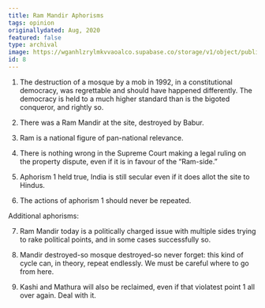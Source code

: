 ```yaml
---
title: Ram Mandir Aphorisms
tags: opinion
originallydated: Aug, 2020
featured: false
type: archival
image: https://wganhlzrylmkvvaoalco.supabase.co/storage/v1/object/public/images/blog/8.webp
id: 8
---
```


1. The destruction of a mosque by a mob in 1992, in a constitutional democracy, was regrettable and should have happened differently. The democracy is held to a much higher standard than is the bigoted conqueror, and rightly so.

2. There was a Ram Mandir at the site, destroyed by Babur.

3. Ram is a national figure of pan-national relevance.

4. There is nothing wrong in the Supreme Court making a legal ruling on the property dispute, even if it is in favour of the “Ram-side.”

5. Aphorism 1 held true, India is still secular even if it does allot the site to Hindus.

6. The actions of aphorism 1 should never be repeated.

Additional aphorisms:

7. Ram Mandir today is a politically charged issue with multiple sides trying to rake political points, and in some cases successfully so.

8. Mandir destroyed-so mosque destroyed-so never forget: this kind of cycle can, in theory, repeat endlessly. We must be careful where to go from here.

9. Kashi and Mathura will also be reclaimed, even if that violatest point 1 all over again. Deal with it.